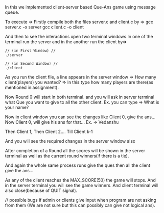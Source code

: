 In this we implemented client-server based Que-Ans game using message queue.

To execute =>
Firstly compile both the files server.c and client.c by =>
	gcc server.c -o server
	gcc client.c -o client

And then to see the interactions open two terminal windows
In one of the terminal run the server and in the another run the client by=>

	// (in First Window) // 
	./server 

	// (in Second Window) //
	./client

As you run the client file, a line appears in the server window =>
How many client(players) you wanted? => In this type how many players are there(as mentioned in assignment).

Now Round 0 will start in both terminal.
and you will ask in server terminal what Que you want to give to all the other client.
Ex. you can type =>
What is your name?

Now in client window you can see the changes like Client 0, give the ans...
Now Client 0, will give his ans for that...
Ex. => Vedanshu

Then Client 1, Then Client 2.... Till Client k-1

And you will see the required changes in the server window also

After completion of a Round all the scores will be shown in the server terminal as well as the current round 
winners(if there is a tie).

And again the whole same process runs give the ques then all the client give the ans...

As any of the client reaches the MAX_SCORE(50) the game will stops.
And in the server terminal you will see the game winners.
And client terminal will also close(because of QUIT signal).


// possible bugs
if admin or clients give input when program are not asking from them (We are not sure but this can possibly can give not logical ans).
